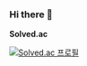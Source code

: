 ### Hi there 👋

**Solved.ac**

[![Solved.ac
프로필](http://mazassumnida.wtf/api/v2/generate_badge?boj=chojl1125)](https://solved.ac/chojl1125)

<!--
**chojl1125/chojl1125** is a ✨ _special_ ✨ repository because its `README.md` (this file) appears on your GitHub profile.

Here are some ideas to get you started:

- 🔭 I’m currently working on ...
- 🌱 I’m currently learning ...
- 👯 I’m looking to collaborate on ...
- 🤔 I’m looking for help with ...
- 💬 Ask me about ...
- 📫 How to reach me: ...
- 😄 Pronouns: ...
- ⚡ Fun fact: ...
-->
